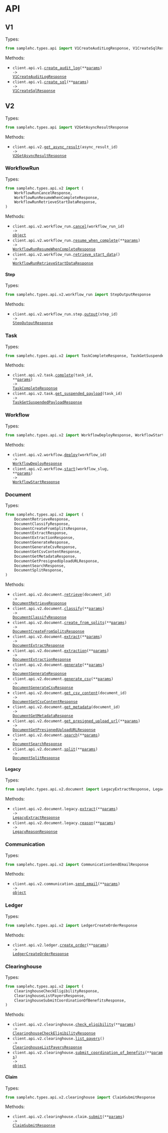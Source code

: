 # API

## V1

Types:

```python
from samplehc.types.api import V1CreateAuditLogResponse, V1CreateSqlResponse
```

Methods:

- <code title="post /api/v1/audit-logs">client.api.v1.<a href="./src/samplehc/resources/api/v1.py">create_audit_log</a>(\*\*<a href="src/samplehc/types/api/v1_create_audit_log_params.py">params</a>) -> <a href="./src/samplehc/types/api/v1_create_audit_log_response.py">V1CreateAuditLogResponse</a></code>
- <code title="post /api/v1/sql">client.api.v1.<a href="./src/samplehc/resources/api/v1.py">create_sql</a>(\*\*<a href="src/samplehc/types/api/v1_create_sql_params.py">params</a>) -> <a href="./src/samplehc/types/api/v1_create_sql_response.py">V1CreateSqlResponse</a></code>

## V2

Types:

```python
from samplehc.types.api import V2GetAsyncResultResponse
```

Methods:

- <code title="get /api/v2/async-result/{asyncResultId}">client.api.v2.<a href="./src/samplehc/resources/api/v2/v2.py">get_async_result</a>(async_result_id) -> <a href="./src/samplehc/types/api/v2_get_async_result_response.py">V2GetAsyncResultResponse</a></code>

### WorkflowRun

Types:

```python
from samplehc.types.api.v2 import (
    WorkflowRunCancelResponse,
    WorkflowRunResumeWhenCompleteResponse,
    WorkflowRunRetrieveStartDataResponse,
)
```

Methods:

- <code title="put /api/v2/workflow-run/{workflowRunId}/cancel">client.api.v2.workflow_run.<a href="./src/samplehc/resources/api/v2/workflow_run/workflow_run.py">cancel</a>(workflow_run_id) -> <a href="./src/samplehc/types/api/v2/workflow_run_cancel_response.py">object</a></code>
- <code title="post /api/v2/workflow-run/resume-when-complete">client.api.v2.workflow_run.<a href="./src/samplehc/resources/api/v2/workflow_run/workflow_run.py">resume_when_complete</a>(\*\*<a href="src/samplehc/types/api/v2/workflow_run_resume_when_complete_params.py">params</a>) -> <a href="./src/samplehc/types/api/v2/workflow_run_resume_when_complete_response.py">WorkflowRunResumeWhenCompleteResponse</a></code>
- <code title="get /api/v2/workflow-run/start-data">client.api.v2.workflow_run.<a href="./src/samplehc/resources/api/v2/workflow_run/workflow_run.py">retrieve_start_data</a>() -> <a href="./src/samplehc/types/api/v2/workflow_run_retrieve_start_data_response.py">WorkflowRunRetrieveStartDataResponse</a></code>

#### Step

Types:

```python
from samplehc.types.api.v2.workflow_run import StepOutputResponse
```

Methods:

- <code title="get /api/v2/workflow-run/step/{stepId}/output">client.api.v2.workflow_run.step.<a href="./src/samplehc/resources/api/v2/workflow_run/step.py">output</a>(step_id) -> <a href="./src/samplehc/types/api/v2/workflow_run/step_output_response.py">StepOutputResponse</a></code>

### Task

Types:

```python
from samplehc.types.api.v2 import TaskCompleteResponse, TaskGetSuspendedPayloadResponse
```

Methods:

- <code title="post /api/v2/task/{taskId}/complete">client.api.v2.task.<a href="./src/samplehc/resources/api/v2/task.py">complete</a>(task_id, \*\*<a href="src/samplehc/types/api/v2/task_complete_params.py">params</a>) -> <a href="./src/samplehc/types/api/v2/task_complete_response.py">TaskCompleteResponse</a></code>
- <code title="get /api/v2/task/{taskId}/suspended-payload">client.api.v2.task.<a href="./src/samplehc/resources/api/v2/task.py">get_suspended_payload</a>(task_id) -> <a href="./src/samplehc/types/api/v2/task_get_suspended_payload_response.py">TaskGetSuspendedPayloadResponse</a></code>

### Workflow

Types:

```python
from samplehc.types.api.v2 import WorkflowDeployResponse, WorkflowStartResponse
```

Methods:

- <code title="post /api/v2/workflow/{workflowId}/deploy">client.api.v2.workflow.<a href="./src/samplehc/resources/api/v2/workflow.py">deploy</a>(workflow_id) -> <a href="./src/samplehc/types/api/v2/workflow_deploy_response.py">WorkflowDeployResponse</a></code>
- <code title="post /api/v2/workflow/{workflowSlug}/start">client.api.v2.workflow.<a href="./src/samplehc/resources/api/v2/workflow.py">start</a>(workflow_slug, \*\*<a href="src/samplehc/types/api/v2/workflow_start_params.py">params</a>) -> <a href="./src/samplehc/types/api/v2/workflow_start_response.py">WorkflowStartResponse</a></code>

### Document

Types:

```python
from samplehc.types.api.v2 import (
    DocumentRetrieveResponse,
    DocumentClassifyResponse,
    DocumentCreateFromSplitsResponse,
    DocumentExtractResponse,
    DocumentExtractionResponse,
    DocumentGenerateResponse,
    DocumentGenerateCsvResponse,
    DocumentGetCsvContentResponse,
    DocumentGetMetadataResponse,
    DocumentGetPresignedUploadURLResponse,
    DocumentSearchResponse,
    DocumentSplitResponse,
)
```

Methods:

- <code title="get /api/v2/document/{documentId}">client.api.v2.document.<a href="./src/samplehc/resources/api/v2/document/document.py">retrieve</a>(document_id) -> <a href="./src/samplehc/types/api/v2/document_retrieve_response.py">DocumentRetrieveResponse</a></code>
- <code title="post /api/v2/document/classify">client.api.v2.document.<a href="./src/samplehc/resources/api/v2/document/document.py">classify</a>(\*\*<a href="src/samplehc/types/api/v2/document_classify_params.py">params</a>) -> <a href="./src/samplehc/types/api/v2/document_classify_response.py">DocumentClassifyResponse</a></code>
- <code title="post /api/v2/document/create-from-splits">client.api.v2.document.<a href="./src/samplehc/resources/api/v2/document/document.py">create_from_splits</a>(\*\*<a href="src/samplehc/types/api/v2/document_create_from_splits_params.py">params</a>) -> <a href="./src/samplehc/types/api/v2/document_create_from_splits_response.py">DocumentCreateFromSplitsResponse</a></code>
- <code title="post /api/v2/document/extract">client.api.v2.document.<a href="./src/samplehc/resources/api/v2/document/document.py">extract</a>(\*\*<a href="src/samplehc/types/api/v2/document_extract_params.py">params</a>) -> <a href="./src/samplehc/types/api/v2/document_extract_response.py">DocumentExtractResponse</a></code>
- <code title="post /api/v2/document/extraction">client.api.v2.document.<a href="./src/samplehc/resources/api/v2/document/document.py">extraction</a>(\*\*<a href="src/samplehc/types/api/v2/document_extraction_params.py">params</a>) -> <a href="./src/samplehc/types/api/v2/document_extraction_response.py">DocumentExtractionResponse</a></code>
- <code title="post /api/v2/document/generate">client.api.v2.document.<a href="./src/samplehc/resources/api/v2/document/document.py">generate</a>(\*\*<a href="src/samplehc/types/api/v2/document_generate_params.py">params</a>) -> <a href="./src/samplehc/types/api/v2/document_generate_response.py">DocumentGenerateResponse</a></code>
- <code title="post /api/v2/document/generate-csv">client.api.v2.document.<a href="./src/samplehc/resources/api/v2/document/document.py">generate_csv</a>(\*\*<a href="src/samplehc/types/api/v2/document_generate_csv_params.py">params</a>) -> <a href="./src/samplehc/types/api/v2/document_generate_csv_response.py">DocumentGenerateCsvResponse</a></code>
- <code title="get /api/v2/document/{documentId}/csv-content">client.api.v2.document.<a href="./src/samplehc/resources/api/v2/document/document.py">get_csv_content</a>(document_id) -> <a href="./src/samplehc/types/api/v2/document_get_csv_content_response.py">DocumentGetCsvContentResponse</a></code>
- <code title="get /api/v2/document/{documentId}/metadata">client.api.v2.document.<a href="./src/samplehc/resources/api/v2/document/document.py">get_metadata</a>(document_id) -> <a href="./src/samplehc/types/api/v2/document_get_metadata_response.py">DocumentGetMetadataResponse</a></code>
- <code title="post /api/v2/document/presigned-upload-url">client.api.v2.document.<a href="./src/samplehc/resources/api/v2/document/document.py">get_presigned_upload_url</a>(\*\*<a href="src/samplehc/types/api/v2/document_get_presigned_upload_url_params.py">params</a>) -> <a href="./src/samplehc/types/api/v2/document_get_presigned_upload_url_response.py">DocumentGetPresignedUploadURLResponse</a></code>
- <code title="post /api/v2/document/search">client.api.v2.document.<a href="./src/samplehc/resources/api/v2/document/document.py">search</a>(\*\*<a href="src/samplehc/types/api/v2/document_search_params.py">params</a>) -> <a href="./src/samplehc/types/api/v2/document_search_response.py">DocumentSearchResponse</a></code>
- <code title="post /api/v2/document/split">client.api.v2.document.<a href="./src/samplehc/resources/api/v2/document/document.py">split</a>(\*\*<a href="src/samplehc/types/api/v2/document_split_params.py">params</a>) -> <a href="./src/samplehc/types/api/v2/document_split_response.py">DocumentSplitResponse</a></code>

#### Legacy

Types:

```python
from samplehc.types.api.v2.document import LegacyExtractResponse, LegacyReasonResponse
```

Methods:

- <code title="post /api/v2/document/legacy/extract">client.api.v2.document.legacy.<a href="./src/samplehc/resources/api/v2/document/legacy.py">extract</a>(\*\*<a href="src/samplehc/types/api/v2/document/legacy_extract_params.py">params</a>) -> <a href="./src/samplehc/types/api/v2/document/legacy_extract_response.py">LegacyExtractResponse</a></code>
- <code title="post /api/v2/document/legacy/reason">client.api.v2.document.legacy.<a href="./src/samplehc/resources/api/v2/document/legacy.py">reason</a>(\*\*<a href="src/samplehc/types/api/v2/document/legacy_reason_params.py">params</a>) -> <a href="./src/samplehc/types/api/v2/document/legacy_reason_response.py">LegacyReasonResponse</a></code>

### Communication

Types:

```python
from samplehc.types.api.v2 import CommunicationSendEmailResponse
```

Methods:

- <code title="post /api/v2/communication/send-email">client.api.v2.communication.<a href="./src/samplehc/resources/api/v2/communication.py">send_email</a>(\*\*<a href="src/samplehc/types/api/v2/communication_send_email_params.py">params</a>) -> <a href="./src/samplehc/types/api/v2/communication_send_email_response.py">object</a></code>

### Ledger

Types:

```python
from samplehc.types.api.v2 import LedgerCreateOrderResponse
```

Methods:

- <code title="post /api/v2/ledger/new-order">client.api.v2.ledger.<a href="./src/samplehc/resources/api/v2/ledger.py">create_order</a>(\*\*<a href="src/samplehc/types/api/v2/ledger_create_order_params.py">params</a>) -> <a href="./src/samplehc/types/api/v2/ledger_create_order_response.py">LedgerCreateOrderResponse</a></code>

### Clearinghouse

Types:

```python
from samplehc.types.api.v2 import (
    ClearinghouseCheckEligibilityResponse,
    ClearinghouseListPayersResponse,
    ClearinghouseSubmitCoordinationOfBenefitsResponse,
)
```

Methods:

- <code title="post /api/v2/clearinghouse/check-eligibility">client.api.v2.clearinghouse.<a href="./src/samplehc/resources/api/v2/clearinghouse/clearinghouse.py">check_eligibility</a>(\*\*<a href="src/samplehc/types/api/v2/clearinghouse_check_eligibility_params.py">params</a>) -> <a href="./src/samplehc/types/api/v2/clearinghouse_check_eligibility_response.py">ClearinghouseCheckEligibilityResponse</a></code>
- <code title="get /api/v2/clearinghouse/payers">client.api.v2.clearinghouse.<a href="./src/samplehc/resources/api/v2/clearinghouse/clearinghouse.py">list_payers</a>() -> <a href="./src/samplehc/types/api/v2/clearinghouse_list_payers_response.py">ClearinghouseListPayersResponse</a></code>
- <code title="post /api/v2/clearinghouse/coordination-of-benefits">client.api.v2.clearinghouse.<a href="./src/samplehc/resources/api/v2/clearinghouse/clearinghouse.py">submit_coordination_of_benefits</a>(\*\*<a href="src/samplehc/types/api/v2/clearinghouse_submit_coordination_of_benefits_params.py">params</a>) -> <a href="./src/samplehc/types/api/v2/clearinghouse_submit_coordination_of_benefits_response.py">object</a></code>

#### Claim

Types:

```python
from samplehc.types.api.v2.clearinghouse import ClaimSubmitResponse
```

Methods:

- <code title="post /api/v2/clearinghouse/claim/submit">client.api.v2.clearinghouse.claim.<a href="./src/samplehc/resources/api/v2/clearinghouse/claim.py">submit</a>(\*\*<a href="src/samplehc/types/api/v2/clearinghouse/claim_submit_params.py">params</a>) -> <a href="./src/samplehc/types/api/v2/clearinghouse/claim_submit_response.py">ClaimSubmitResponse</a></code>
